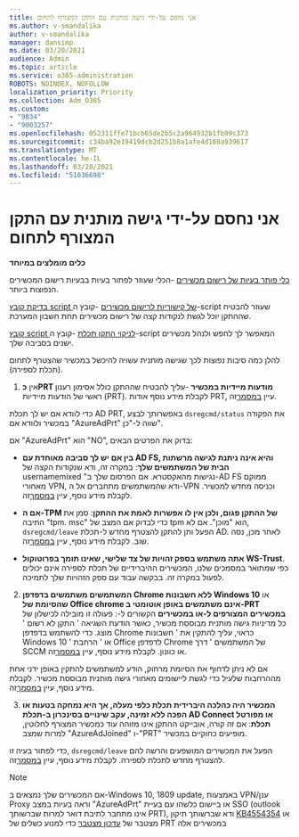 ```yaml
---
title: אני נחסם על-ידי גישה מותנית עם התקן המצורף לתחום
ms.author: v-smandalika
author: v-smandalika
manager: dansimp
ms.date: 03/20/2021
audience: Admin
ms.topic: article
ms.service: o365-administration
ROBOTS: NOINDEX, NOFOLLOW
localization_priority: Priority
ms.collection: Adm_O365
ms.custom:
- "9834"
- "9003257"
ms.openlocfilehash: 052311ffe71bcb65de2b5c2a964932b1fb99c373
ms.sourcegitcommit: c34ba92e19419dcb2d251b8a1afe4d180a939617
ms.translationtype: MT
ms.contentlocale: he-IL
ms.lasthandoff: 03/20/2021
ms.locfileid: "51036698"
---
```

# <a name="im-getting-blocked-by-conditional-access-with-domain-joined-device"></a>אני נחסם על-ידי גישה מותנית עם התקן המצורף לתחום

**כלים מומלצים במיוחד**

[כלי פותר בעיות של רישום מכשירים](https://docs.microsoft.com/samples/azure-samples/dsregtool/dsregtool/) -הכלי שעוזר לפתור בעיות בבעיות רישום המכשירים הנפוצות ביותר.

[בדיקת קובץ script של קישוריות לרישום מכשירים](https://docs.microsoft.com/samples/azure-samples/testdeviceregconnectivity/testdeviceregconnectivity/) -קובץ ה-script שעוזר להבטיח שההתקן יוכל לגשת לנקודות קצה של רישום מכשירים תחת חשבון המערכת.

[קובץ script לניקוי התקן תכלת](https://github.com/mzmaili/AzureADDeviceCleanup) -קובץ ה-script המאפשר לך לחפש ולנהל מכשירים ישנים בסביבה שלך.

להלן כמה סיבות נפוצות לכך שגישה מותנית עשויה להיכשל במכשיר שהצטרף לתחום (תכלת לספירה).

1. אין **כPRT מודעות מיידיות במכשיר** -עליך להבטיח שההתקן כולל אסימון רענון ראשי של הודעות מיידיות (PRT). לקבלת מידע נוסף אודות PRT, עיין [במסמך](https://docs.microsoft.com/azure/active-directory/devices/concept-primary-refresh-token)זה.

כדי לוודא אם יש לך תכלת AD PRT, באפשרותך לבצע `dsregcmd/status` את הפקודה במכשיר ולוודא אם "AzureAdPrt" שווה ל-"כן".

אם "AzureAdPrt" הוא "NO", בדוק את הפרטים הבאים:

- **בין אם יש לך סביבה מאוחדת עם AD FS, והיא אינה ניתנת לגישה מרשתות הבית של המשתמשים שלך**: במקרה זה, ודא שנקודות הקצה של usernamemixed "נגישות מהאקסטרא. אם הפרסום שלך ב-AD FS ממוקם מאחורי VPN, ודא שהמשתמשים מתחברים אל ה-VPN וכניסה מחדש למכשיר. לקבלת מידע נוסף, עיין [במסמך](https://docs.microsoft.com/azure/active-directory/devices/hybrid-azuread-join-federated-domains)זה.

- **אם ה-TPM של ההתקן פגום, ולכן אין לו אפשרות לאמת את ההתקן**: סמן את התיבה "tpm. msc" כדי לבדוק אם המצב של tpm הוא "מוכן". אם לא, `dsregcmd/leave` הפעל ותן להתקן להצטרף מחדש ל-תכלת AD. לאחר מכן, נסה שוב. לקבלת מידע נוסף, עיין [במסמך](https://docs.microsoft.com/azure/active-directory/devices/troubleshoot-device-dsregcmd#sso-state)זה.

- **אתה משתמש בספק זהויות של צד שלישי, שאינו תומך בפרוטוקול WS-Trust**. כפי שמתואר במסמכים שלנו, המכשירים ההיברידיים של תכלת לספירה אינם יכולים לפעול במקרה זה. בבקשה עבוד עם ספק הזהויות שלך לתמיכה.

2. **המשתמשים משתמשים בדפדפן Chrome ללא חשבונות Windows 10** או **שהסיומת של Office chrome אינם משתמשים באופן אוטומטי ב-PRT במכשירים המצורפים ל-או במכשירים** הקשורים ל-: פעולה זו מובילה לכישלון של כל מדיניות גישה מותנית מבוססת מכשיר, כאשר הודעת השגיאה ' התקן לא רשום ' מוצג. כדי להשתמש בדפדפן Chrome כראוי, עליך להתקין את ' חשבונות Windows 10 ' או ' הרחבת Office לדפדפן Chrome של המשתמשים ' דרך SCCM או כוונון. לקבלת מידע נוסף, עיין [במסמך](https://docs.microsoft.com/azure/active-directory/conditional-access/concept-conditional-access-conditions#chrome-support)זה.

אם לא ניתן לדחוף את הסיומת מרחוק, הודע למשתמשים להתקין באופן ידני אחת מההרחבות שלעיל כדי לגשת ליישומים מאחורי גישה מותנית מבוססת מכשיר. לקבלת מידע נוסף, עיין [במסמך](https://docs.microsoft.com/azure/active-directory/conditional-access/require-managed-devices#prerequisites)זה.

3. **המכשיר היה כהלכה היברידית תכלת כלפי מעלה, אך היא נמחקה בטעות או הפכה ללא זמינה, עקב שינויים בסינכרון ב-תכלת AD Connect או מפורטל תכלת**: אם זה קורה, אובייקט ההתקן אינו מזוהה עוד כמכשיר המצורף לחלוטין, למרות שמצב "AzureAdJoined" ו-"PRT" מופיעים כחוקיים במכשיר.

כדי לפתור בעיה זו, `dsregcmd/leave` הפעל את המכשירים המושפעים והרשה להם להצטרף מחדש לתכלת לספירה. לקבלת מידע נוסף, עיין [במסמך](https://docs.microsoft.com/azure/active-directory/devices/faq#q-why-do-my-users-see-an-error-message-saying-your-organization-has-deleted-the-device-or-your-organization-has-disabled-the-device-on-their-windows-10-devices)זה.

> [!NOTE]
> אם המכשירים שלך נמצאים ב-Windows 10, 1809 update, באמצעות VPN/ענן Proxy וראה בעיות במצב "AzureAdPrt" או ביישום כלשהו עם בעיית SSO (outlook אינו מתחבר לתיבת דואר למרות שברשותך PRT), ודא שברשותך תיקון [KB4554354](https://support.microsoft.com/topic/march-30-2020-kb4554354-os-build-17763-1132-deaba49b-4b29-55b9-caee-3e2d87dd75a2) או מצטבר של [עדכון מצטבר](https://support.microsoft.com/topic/april-14-2020-kb4549949-os-build-17763-1158-76d9a3af-b20b-8996-bd4d-7b50c505fda6) כדי למנוע כשלים של PRT במכשירים אלה

















